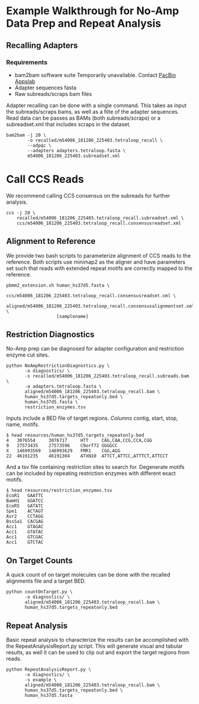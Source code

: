 # Example Walkthrough for No-Amp Data Prep and Repeat Analysis

## Recalling Adapters

### Requirements
 * bam2bam software suite
    Temporarily unavailable.  Contact [PacBio Appslab](mailto:jharting@pacificbiosciences.com)
 * Adapter sequences fasta
 * Raw subreads/scraps bam files

Adapter recalling can be done with a single command.  This takes as input the subreads/scraps bams, as well as a filte of the adapter sequences.  Read data can be passes as BAMs (both subreads/scraps) or a subreadset.xml that includes scraps in the dataset.

    bam2bam -j 20 \
            -o recalled/m54006_181206_225403.tetraloop_recall \
            --adpqc \
            --adapters adapters.tetraloop.fasta \
            m54006_181206_225403.subreadset.xml

# Call CCS Reads
We recommend calling CCS consensus on the subreads for further analysis.

    ccs -j 20 \
        recalled/m54006_181206_225403.tetraloop_recall.subreadset.xml \
        ccs/m54006_181206_225403.tetraloop_recall.consensusreadset.xml

## Alignment to Reference
We provide two bash scripts to parameterize alignment of CCS reads to the reference.  Both scripts use minimap2 as the aligner and have parameters set such that reads with extended repeat motifs are correctly mapped to the reference.

    pbmm2_extension.sh human_hs37d5.fasta \
                       ccs/m54006_181206_225403.tetraloop_recall.consensusreadset.xml \
                       aligned/m54006_181206_225403.tetraloop_recall.consensusalignmentset.xml \
                       [samplename]

## Restriction Diagnostics

No-Amp prep can be diagnosed for adapter configuration and restriction enzyme cut sites.

    python NoAmpRestrictionDiagnostics.py \
           -o diagnostics/ \
           -s recalled/m54006_181206_225403.tetraloop_recall.subreads.bam \
           -a adapters.tetraloop.fasta \
           aligned/m54006_181206_225403.tetraloop_recall.bam \
           human_hs37d5.targets_repeatonly.bed \
           human_hs37d5.fasta \
           restriction_enzymes.tsv

Inputs include a BED file of target regions. *Columns* contig, start, stop, name, motifs.
    
    $ head resources/human_hs37d5.targets_repeatonly.bed
    4   3076554     3076717     HTT     CAG,CAA,CCG,CCA,CGG
    9   27573435    27573596    C9orf72 GGGGCC
    X   146993569   146993629   FMR1    CGG,AGG
    22  46191235    46191304    ATXN10  ATTCT,ATTCC,ATTTCT,ATTCCT

And a tsv file containing restriction sites to search for.  Degenerate motifs can be included by repeating restriction enzymes with different exact motifs.

    $ head resources/restriction_enzymes.tsv
    EcoR1   GAATTC
    BamH1   GGATCC
    EcoR5   GATATC
    Spe1    ACTAGT
    Avr2    CCTAGG
    BssSa1  CACGAG
    Acc1    GTAGAC
    Acc1    GTATAC
    Acc1    GTCGAC
    Acc1    GTCTAC

## On Target Counts

A quick count of on target molecules can be done with the recalled alignments file and a target BED.

    python countOnTarget.py \
           -o diagnostics/ \
           aligned/m54006_181206_225403.tetraloop_recall.bam \
           human_hs37d5.targets_repeatonly.bed

## Repeat Analysis

Basic repeat analysis to characterize the results can be accomplished with the RepeatAnalysisReport.py script.  This will generate visual and tabular results, as well it can be used to clip out and export the target regions from reads.

    python RepeatAnalysisReport.py \
           -o diagnostics/ \
           -s example \
           aligned/m54006_181206_225403.tetraloop_recall.bam \
           human_hs37d5.targets_repeatonly.bed \
           human_hs37d5.fasta
